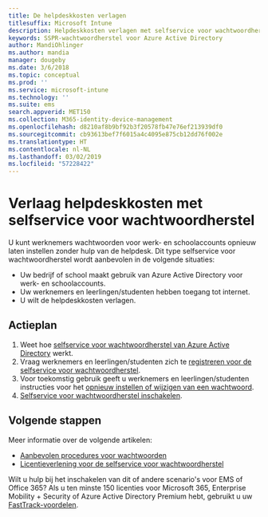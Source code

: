```yaml
---
title: De helpdeskkosten verlagen
titlesuffix: Microsoft Intune
description: Helpdeskkosten verlagen met selfservice voor wachtwoordherstel
keywords: SSPR-wachtwoordherstel voor Azure Active Directory
author: MandiOhlinger
ms.author: mandia
manager: dougeby
ms.date: 3/6/2018
ms.topic: conceptual
ms.prod: ''
ms.service: microsoft-intune
ms.technology: ''
ms.suite: ems
search.appverid: MET150
ms.collection: M365-identity-device-management
ms.openlocfilehash: d8210af8b9bf92b3f20578fb47e76ef213939df0
ms.sourcegitcommit: cb93613bef7f6015a4c4095e875cb12dd76f002e
ms.translationtype: HT
ms.contentlocale: nl-NL
ms.lasthandoff: 03/02/2019
ms.locfileid: "57228422"
---
```

# <a name="reduce-help-desk-costs-with-self-service-password-reset"></a>Verlaag helpdeskkosten met selfservice voor wachtwoordherstel

U kunt werknemers wachtwoorden voor werk- en schoolaccounts opnieuw laten instellen zonder hulp van de helpdesk. Dit type selfservice voor wachtwoordherstel wordt aanbevolen in de volgende situaties:
* Uw bedrijf of school maakt gebruik van Azure Active Directory voor werk- en schoolaccounts.
* Uw werknemers en leerlingen/studenten hebben toegang tot internet.
* U wilt de helpdeskkosten verlagen.

## <a name="action-plan"></a>Actieplan

1. Weet hoe [selfservice voor wachtwoordherstel van Azure Active Directory](https://docs.microsoft.com/azure/active-directory/active-directory-passwords-overview) werkt. 
2. Vraag werknemers en leerlingen/studenten zich te [registreren voor de selfservice voor wachtwoordherstel](https://docs.microsoft.com/azure/active-directory/active-directory-passwords-reset-register).
3. Voor toekomstig gebruik geeft u werknemers en leerlingen/studenten instructies voor het [opnieuw instellen of wijzigen van een wachtwoord](https://docs.microsoft.com/azure/active-directory/active-directory-passwords-update-your-own-password).
4. [Selfservice voor wachtwoordherstel inschakelen](https://docs.microsoft.com/azure/active-directory/active-directory-passwords-getting-started).

## <a name="next-steps"></a>Volgende stappen

Meer informatie over de volgende artikelen:
* [Aanbevolen procedures voor wachtwoorden](https://docs.microsoft.com/azure/active-directory/active-directory-secure-passwords) 
* [Licentieverlening voor de selfservice voor wachtwoordherstel](https://docs.microsoft.com/azure/active-directory/active-directory-secure-passwords)

Wilt u hulp bij het inschakelen van dit of andere scenario's voor EMS of Office 365? Als u ten minste 150 licenties voor Microsoft 365, Enterprise Mobility + Security of Azure Active Directory Premium hebt, gebruikt u uw [FastTrack-voordelen](https://docs.microsoft.com/enterprise-mobility-security/solutions/enterprise-mobility-fasttrack-program).
